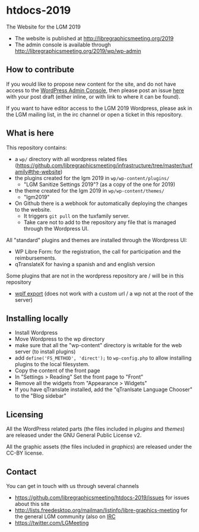 # htdocs-2019

The Website for the LGM 2019

- The website is published at <http://libregraphicsmeeting.org/2019>
- The admin console is available through <http://libregraphicsmeeting.org/2019/wp/wp-admin>

## How to contribute

If you would like to propose new content for the site, and do not have access to the [WordPress Admin Console](http://libregraphicsmeeting.org/2019/wp/wp-admin), then please post an issue [here](https://github.com/libregraphicsmeeting/htdocs-2019/issues/new) with your post draft (either inline, or with link to where it can be found).

If you want to have editor access to the LGM 2019 Wordpress, please ask in the LGM mailing list, in the irc channel or open a ticket in this repository.

## What is here

This repository contains:

- a `wp/` directory with all wordpress related files (<https://github.com/libregraphicsmeeting/infrastructure/tree/master/tuxfamily#the-website>)
- the plugins created for the lgm 2019 in `wp/wp-content/plugins/`
  - "LGM Sanitize Settings 2019"? (as a copy of the one for 2019)
- the theme created for the lgm 2019 in `wp/wp-content/themes/`
  - "lgm2019"
- On Github there is a webhook for automatically deploying the changes to the website.
  - It triggers `git pull` on the tuxfamily server.
  - Take care not to add to the repository any file that is managed through the Wordpress UI.

All "standard" plugins and themes are installed through the Wordpress UI:

- WP Libre Form: for the registration, the call for participation  and the reimbursements.
- qTranslateX for having a spanish and and english version

Some plugins that are not in the wordpress repository are / will be in this repository

- [wplf export](https://github.com/libreform/export/archive/master.zip) (does not work with a custom url / a wp not at the root of the server)

## Installing locally

- Install Wordpress
- Move Wordpress to the wp directory
- make sure that all the "wp-content" directory is writable for the web server (to install plugins)
- add `define('FS_METHOD', 'direct');` to `wp-config.php` to allow installing plugins to the local filesystem.
- Copy the content of the front page
- In "Settings > Reading" Set the front page to "Front"
- Remove all the widgets from "Appearance > Widgets"
- If you have qTranslate installed, add the "qTranlsate Language Chooser" to the "Blog sidebar"

## Licensing

All the WordPress related parts (the files included in *plugins* and *themes*) are released under the GNU General Public License v2.

All the graphic assets (the files included in *graphics*) are released under the CC-BY license.

## Contact

You can get in touch with us through several channels

- <https://github.com/libregraphicsmeeting/htdocs-2019/issues> for issues about this site
- <http://lists.freedesktop.org/mailman/listinfo/libre-graphics-meeting> for the general LGM community (also on [IRC](irc://irc.feenode.net/#LGM)
- <https://twitter.com/LGMeeting>
